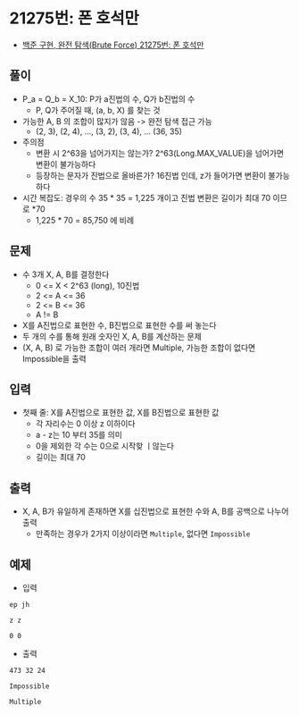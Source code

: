 # 21275번: 폰 호석만
- [백준 구현, 완전 탐색(Brute Force) 21275번: 폰 호석만](https://www.acmicpc.net/problem/21275)

## 풀이
- P_a = Q_b = X_10: P가 a진법의 수, Q가 b진법의 수
  - P, Q가 주어질 때, (a, b, X) 를 찾는 것
- 가능한 A, B 의 조합이 많지가 않음 -> 완전 탐색 접근 가능
  - (2, 3), (2, 4), ..., (3, 2), (3, 4), ... (36, 35)
- 주의점
  - 변환 시 2^63을 넘어가지는 않는가? 2^63(Long.MAX_VALUE)을 넘어가면 변환이 불가능하다
  - 등장하는 문자가 진법으로 올바른가? 16진법 인데, z가 들어가면 변환이 불가능하다
- 시간 복잡도: 경우의 수 35 * 35 = 1,225 개이고 진법 변환은 길이가 최대 70 이므로 *70
  - 1,225 * 70 = 85,750 에 비례

## 문제
- 수 3개 X, A, B를 결정한다
  - 0 <= X < 2^63 (long), 10진법
  - 2 <= A <= 36
  - 2 <= B <= 36
  - A != B
- X를 A진법으로 표현한 수, B진법으로 표현한 수를 써 놓는다
- 두 개의 수를 통해 원래 숫자인 X, A, B를 계산하는 문제
- (X, A, B) 로 가능한 조합이 여러 개라면 Multiple, 가능한 조합이 없다면 Impossible을 출력

## 입력
- 첫째 줄: X를 A진법으로 표현한 값, X를 B진법으로 표현한 값
  - 각 자리수는 0 이상 z 이하이다
  - a - z는 10 부터 35를 의미
  - 0을 제외한 각 수는 0으로 시작핮 ㅣ않는다
  - 길이는 최대 70

## 출력
- X, A, B가 유일하게 존재하면 X를 십진법으로 표현한 수와 A, B를 공백으로 나누어 출력
  - 만족하는 경우가 2가지 이상이라면 `Multiple`, 없다면 `Impossible`

## 예제
- 입력
```text
ep jh

z z

0 0

```
- 출력
```text
473 32 24

Impossible

Multiple
```